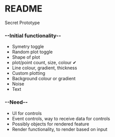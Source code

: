 # README #

Secret Prototype

### --Initial functionality-- ###

* Symetry toggle
* Random plot toggle
* Shape of plot
* plot/point count, size, colour ✔
* Line colour, gradient, thickness
* Custom plotting
* Background colour or gradient
* Noise
* Text

### --Need-- ###

* UI for controls
* Event controls, way to receive data for controls
* Possibly objects for rendered feature
* Render functionality, to render based on input